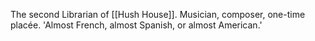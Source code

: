 The second Librarian of [[Hush House]].
Musician, composer, one-time placée. 'Almost French, almost Spanish, or almost American.'